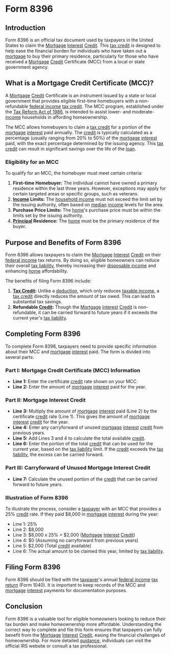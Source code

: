 # Form 8396

## Introduction
Form 8396 is an official tax document used by taxpayers in the United States to claim the [Mortgage](../m/mortgage.md) [Interest](../i/interest.md) [Credit](../c/credit.md). This [tax credit](../t/tax_credit.md) is designed to help ease the financial burden for individuals who have taken out a [mortgage](../m/mortgage.md) to buy their primary residence, particularly for those who have received a [Mortgage](../m/mortgage.md) [Credit](../c/credit.md) Certificate (MCC) from a local or state government agency.

## What is a Mortgage Credit Certificate (MCC)?
A [Mortgage](../m/mortgage.md) [Credit](../c/credit.md) Certificate is an instrument issued by a state or local government that provides eligible first-time homebuyers with a non-refundable [federal income](../f/federal_income.md) [tax credit](../t/tax_credit.md). The MCC program, established under the [Tax Reform Act of 1986](../t/tax_reform_act_of_1986.md), is intended to assist lower- and moderate-[income](../i/income.md) households in affording homeownership.

The MCC allows homebuyers to claim a [tax credit](../t/tax_credit.md) for a portion of the [mortgage](../m/mortgage.md) [interest](../i/interest.md) paid annually. The [credit](../c/credit.md) is typically calculated as a percentage (usually ranging from 20% to 50%) of the [mortgage](../m/mortgage.md) [interest](../i/interest.md) paid, with the exact percentage determined by the issuing agency. This [tax credit](../t/tax_credit.md) can result in significant savings over the life of the [loan](../l/loan.md).

### Eligibility for an MCC
To qualify for an MCC, the homebuyer must meet certain criteria:
1. **First-time Homebuyer:** The individual cannot have owned a primary residence within the last three years. However, exceptions may apply for certain targeted areas or specific groups, such as veterans.
2. **[Income](../i/income.md) Limits:** The [household income](../h/household_income.md) must not exceed the limit set by the issuing authority, often based on [median](../m/median.md) [income](../i/income.md) levels for the area.
3. **Purchase Price Limits:** The [home](../h/home.md)'s purchase price must be within the limits set by the issuing authority.
4. **[Principal](../p/principal.md) Residence:** The [home](../h/home.md) must be the primary residence of the buyer.

## Purpose and Benefits of Form 8396
Form 8396 allows taxpayers to claim the [Mortgage](../m/mortgage.md) [Interest](../i/interest.md) [Credit](../c/credit.md) on their [federal income](../f/federal_income.md) tax returns. By doing so, eligible homeowners can reduce their overall [tax liability](../t/tax_liability.md), thereby increasing their [disposable income](../d/disposable_income.md) and enhancing [home](../h/home.md) affordability.

The benefits of filing Form 8396 include:
1. **[Tax Credit](../t/tax_credit.md):** Unlike a [deduction](../d/deduction.md), which only reduces [taxable income](../t/taxable_income.md), a [tax credit](../t/tax_credit.md) directly reduces the amount of tax owed. This can lead to substantial tax savings.
2. **Refundable [Credit](../c/credit.md):** Though the [Mortgage](../m/mortgage.md) [Interest](../i/interest.md) [Credit](../c/credit.md) is non-refundable, it can be carried forward to future years if it exceeds the current year's [tax liability](../t/tax_liability.md).

## Completing Form 8396
To complete Form 8396, taxpayers need to provide specific information about their MCC and [mortgage](../m/mortgage.md) [interest](../i/interest.md) paid. The form is divided into several parts:

### Part I: Mortgage Credit Certificate (MCC) Information
- **Line 1:** Enter the certificate [credit](../c/credit.md) rate shown on your MCC.
- **Line 2:** Enter the amount of [mortgage](../m/mortgage.md) [interest](../i/interest.md) paid for the year.

### Part II: Mortgage Interest Credit
- **Line 3:** Multiply the amount of [mortgage](../m/mortgage.md) [interest](../i/interest.md) paid (Line 2) by the certificate [credit](../c/credit.md) rate (Line 1). This gives the amount of [mortgage](../m/mortgage.md) [interest](../i/interest.md) [credit](../c/credit.md) for the year.
- **Line 4:** Enter any carryforward of unused [mortgage](../m/mortgage.md) [interest](../i/interest.md) [credit](../c/credit.md) from previous years.
- **Line 5:** Add Lines 3 and 4 to calculate the total available [credit](../c/credit.md).
- **Line 6:** Enter the portion of the total [credit](../c/credit.md) that can be used for the current year, based on the [tax liability](../t/tax_liability.md) limit. If the [credit](../c/credit.md) exceeds the [tax liability](../t/tax_liability.md), the excess can be carried forward.

### Part III: Carryforward of Unused Mortgage Interest Credit
- **Line 7:** Calculate the unused portion of the [credit](../c/credit.md) that can be carried forward to future years.

### Illustration of Form 8396
To illustrate the process, consider a [taxpayer](../t/taxpayer.md) with an MCC that provides a 25% [credit](../c/credit.md) rate. If they paid $8,000 in [mortgage](../m/mortgage.md) [interest](../i/interest.md) during the year:
- Line 1: 25%
- Line 2: $8,000
- Line 3: $8,000 x 25% = $2,000 ([Mortgage](../m/mortgage.md) [Interest](../i/interest.md) [Credit](../c/credit.md))
- Line 4: $0 (Assuming no carryforward from previous years)
- Line 5: $2,000 (Total [credit](../c/credit.md) available)
- Line 6: The actual amount to be claimed this year, limited by [tax liability](../t/tax_liability.md).

## Filing Form 8396
Form 8396 should be filed with the [taxpayer](../t/taxpayer.md)'s annual [federal income](../f/federal_income.md) [tax return](../t/tax_return.md) (Form 1040). It is important to keep records of the MCC and [mortgage](../m/mortgage.md) [interest](../i/interest.md) payments for documentation purposes.

## Conclusion
Form 8396 is a valuable tool for eligible homeowners looking to reduce their tax burden and make homeownership more affordable. Understanding the correct way to complete and file this form ensures that taxpayers can fully benefit from the [Mortgage](../m/mortgage.md) [Interest](../i/interest.md) [Credit](../c/credit.md), easing the financial challenges of homeownership. For more detailed [guidance](../g/guidance.md), individuals can visit the official IRS website or consult a tax professional.